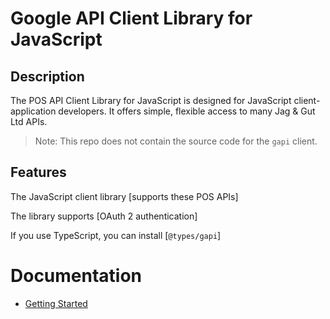 # Google API Client Library for JavaScript

## Description

The POS API Client Library for JavaScript is designed for JavaScript client-application
developers. It offers simple, flexible access to many Jag & Gut Ltd APIs.

> Note: This repo does not contain the source code for the `gapi` client.

## Features

The JavaScript client library [supports these POS APIs]

The library supports [OAuth 2 authentication]

If you use TypeScript, you can install [`@types/gapi`]

# Documentation

- [Getting Started](docs/start.md)
